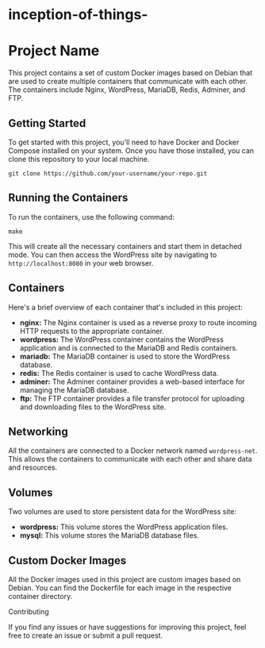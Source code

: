 # inception-of-things-
<h1>Project Name</h1>
<p>This project contains a set of custom Docker images based on Debian that are used to create multiple containers that communicate with each other. The containers include Nginx, WordPress, MariaDB, Redis, Adminer, and FTP.</p>
<h2>Getting Started</h2>
<p>To get started with this project, you'll need to have Docker and Docker Compose installed on your system. Once you have those installed, you can clone this repository to your local machine.</p>
<pre><code>git clone https://github.com/your-username/your-repo.git
</code></pre>
<h2>Running the Containers</h2>
<p>To run the containers, use the following command:</p>
<pre><code>make
</code></pre>
<p>This will create all the necessary containers and start them in detached mode. You can then access the WordPress site by navigating to <code>http://localhost:8080</code> in your web browser.</p>
<h2>Containers</h2>
<p>Here's a brief overview of each container that's included in this project:</p>
<ul>
  <li><strong>nginx:</strong> The Nginx container is used as a reverse proxy to route incoming HTTP requests to the appropriate container.</li>
  <li><strong>wordpress:</strong> The WordPress container contains the WordPress application and is connected to the MariaDB and Redis containers.</li>
  <li><strong>mariadb:</strong> The MariaDB container is used to store the WordPress database.</li>
  <li><strong>redis:</strong> The Redis container is used to cache WordPress data.</li>
  <li><strong>adminer:</strong> The Adminer container provides a web-based interface for managing the MariaDB database.</li>
  <li><strong>ftp:</strong> The FTP container provides a file transfer protocol for uploading and downloading files to the WordPress site.</li>
</ul>
<h2>Networking</h2>
<p>All the containers are connected to a Docker network named <code>wordpress-net</code>. This allows the containers to communicate with each other and share data and resources.</p>
<h2>Volumes</h2>
<p>Two volumes are used to store persistent data for the WordPress site:</p>
<ul>
  <li><strong>wordpress:</strong> This volume stores the WordPress application files.</li>
  <li><strong>mysql:</strong> This volume stores the MariaDB database files.</li>
</ul>
<h2>Custom Docker Images</h2>
<p>All the Docker images used in this project are custom images based on Debian. You can find the Dockerfile for each image in the respective container directory.</p>
</h3>Contributing</h3>
<p>If you find any issues or have suggestions for improving this project, feel free to create an issue or submit a pull request.</p>
